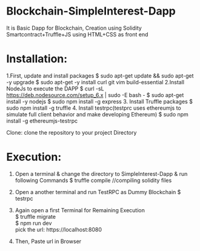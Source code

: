 # Blockchain-SimpleInterest-Dapp
It is Basic Dapp for Blockchain, Creation using Solidity Smartcontract+Truffle+JS using HTML+CSS as front end

# Installation:
1.First, update and install packages
      $ sudo apt-get update && sudo apt-get -y upgrade
      $ sudo apt-get -y install curl git vim build-essential
2.Install NodeJs to execute the DAPP
      $ curl -sL https://deb.nodesource.com/setup_6.x | sudo -E bash -
      $ sudo apt-get install -y nodejs
      $ sudo npm install -g express
3. Install Truffle packages
      $ sudo npm install -g truffle
4. Install testrpc(testprc uses ethereumjs to simulate full client behavior and make developing Ethereum)
    $ sudo npm install -g ethereumjs-testrpc
  
 Clone: 
 clone the repository to your project Directory <br />

# Execution:
1. Open a terminal & change the directory to SimpleInterest-Dapp & run following Commands
      $ truffle compile            //compiling solidity files <br />

2. Open a another terminal and run TestRPC as Dummy Blockchain
      $ testrpc <br />
   
3. Again open a first Terminal for Remaining Execution <br />
      $ truffle migrate <br />
      $ npm run dev <br />
          pick the url: https://localhost:8080 <br />
4. Then, Paste url in Browser

